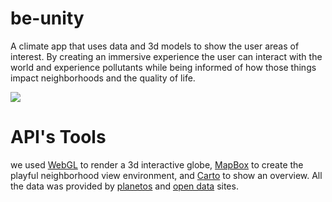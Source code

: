 # be-unity
A climate app that uses data and 3d models to show the user areas of interest. By creating an immersive experience the user can interact with the world and experience pollutants while being informed of how those things impact neighborhoods and the quality of life. 

![](beuity.png)

# API's Tools
we used [WebGL](https://www.chromeexperiments.com/globe) to render a 3d interactive globe, [MapBox](https://www.mapbox.com) to create the playful neighborhood view environment, and [Carto](https://carto.com) to show an overview. All the data was provided by [planetos](https://planetos.com) and [open data](https://data.ca.gov) sites.
